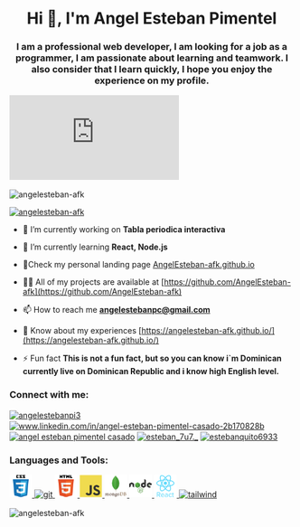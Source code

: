 <h1 align="center">Hi 👋, I'm Angel Esteban Pimentel</h1>
<h3 align="center">I am a professional web developer, I am looking for a job as a programmer, I am passionate about learning and teamwork. I also consider that I learn quickly, I hope you enjoy the experience on my profile.</h3>

![Profile Image](https://github.com/AngelEsteban-afk/AngelEsteban-afk/edit/main/README.md)
<p align="left"> <img src="https://komarev.com/ghpvc/?username=angelesteban-afk&label=Profile%20views&color=0e75b6&style=flat" alt="angelesteban-afk" /> </p>

<p align="left"> <a href="https://github.com/ryo-ma/github-profile-trophy"><img src="https://github-profile-trophy.vercel.app/?username=angelesteban-afk" alt="angelesteban-afk" /></a> </p>

- 🔭 I’m currently working on **Tabla periodica interactiva**

- 🌱 I’m currently learning **React, Node.js**

- 📑Check my personal landing page [AngelEsteban-afk.github.io](https://angelesteban-afk.github.io/)

- 👨‍💻 All of my projects are available at [https://github.com/AngelEsteban-afk](https://github.com/AngelEsteban-afk)

- 📫 How to reach me **angelestebanpc@gmail.com**

- 📄 Know about my experiences [https://angelesteban-afk.github.io/](https://angelesteban-afk.github.io/)

- ⚡ Fun fact **This is not a fun fact, but so you can know i`m Dominican currently live on Dominican Republic and i know high English level.**

<h3 align="left">Connect with me:</h3>
<p align="left">
<a href="https://twitter.com/angelestebanpi3" target="blank"><img align="center" src="https://raw.githubusercontent.com/rahuldkjain/github-profile-readme-generator/master/src/images/icons/Social/twitter.svg" alt="angelestebanpi3" height="30" width="40" /></a>
<a href="https://linkedin.com/in/www.linkedin.com/in/angel-esteban-pimentel-casado-2b170828b" target="blank"><img align="center" src="https://raw.githubusercontent.com/rahuldkjain/github-profile-readme-generator/master/src/images/icons/Social/linked-in-alt.svg" alt="www.linkedin.com/in/angel-esteban-pimentel-casado-2b170828b" height="30" width="40" /></a>
<a href="https://fb.com/angel esteban pimentel casado" target="blank"><img align="center" src="https://raw.githubusercontent.com/rahuldkjain/github-profile-readme-generator/master/src/images/icons/Social/facebook.svg" alt="angel esteban pimentel casado" height="30" width="40" /></a>
<a href="https://instagram.com/esteban_7u7._" target="blank"><img align="center" src="https://raw.githubusercontent.com/rahuldkjain/github-profile-readme-generator/master/src/images/icons/Social/instagram.svg" alt="esteban_7u7._" height="30" width="40" /></a>
<a href="https://discord.gg/estebanquito6933" target="blank"><img align="center" src="https://raw.githubusercontent.com/rahuldkjain/github-profile-readme-generator/master/src/images/icons/Social/discord.svg" alt="estebanquito6933" height="30" width="40" /></a>
</p>

<h3 align="left">Languages and Tools:</h3>
<p align="left"> <a href="https://www.w3schools.com/css/" target="_blank" rel="noreferrer"> <img src="https://raw.githubusercontent.com/devicons/devicon/master/icons/css3/css3-original-wordmark.svg" alt="css3" width="40" height="40"/> </a> <a href="https://git-scm.com/" target="_blank" rel="noreferrer"> <img src="https://www.vectorlogo.zone/logos/git-scm/git-scm-icon.svg" alt="git" width="40" height="40"/> </a> <a href="https://www.w3.org/html/" target="_blank" rel="noreferrer"> <img src="https://raw.githubusercontent.com/devicons/devicon/master/icons/html5/html5-original-wordmark.svg" alt="html5" width="40" height="40"/> </a> <a href="https://developer.mozilla.org/en-US/docs/Web/JavaScript" target="_blank" rel="noreferrer"> <img src="https://raw.githubusercontent.com/devicons/devicon/master/icons/javascript/javascript-original.svg" alt="javascript" width="40" height="40"/> </a> <a href="https://www.mongodb.com/" target="_blank" rel="noreferrer"> <img src="https://raw.githubusercontent.com/devicons/devicon/master/icons/mongodb/mongodb-original-wordmark.svg" alt="mongodb" width="40" height="40"/> </a> <a href="https://nodejs.org" target="_blank" rel="noreferrer"> <img src="https://raw.githubusercontent.com/devicons/devicon/master/icons/nodejs/nodejs-original-wordmark.svg" alt="nodejs" width="40" height="40"/> </a> <a href="https://reactjs.org/" target="_blank" rel="noreferrer"> <img src="https://raw.githubusercontent.com/devicons/devicon/master/icons/react/react-original-wordmark.svg" alt="react" width="40" height="40"/> </a> <a href="https://tailwindcss.com/" target="_blank" rel="noreferrer"> <img src="https://www.vectorlogo.zone/logos/tailwindcss/tailwindcss-icon.svg" alt="tailwind" width="40" height="40"/> </a> </p>

<p><img align="center" src="https://github-readme-stats.vercel.app/api/top-langs?username=angelesteban-afk&show_icons=true&locale=en&layout=compact" alt="angelesteban-afk" /></p>
